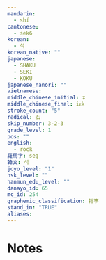 ```yaml
---
mandarin:
  - shí
cantonese:
  - sek6
korean:
  - 석
korean_native: ""
japanese:
  - SHAKU
  - SEKI
  - KOKU
japanese_nanori: ""
vietnamese:
middle_chinese_initial: ʑ
middle_chinese_final: iᴇk
stroke_count: "5"
radical: 石
skip_number: 3-2-3
grade_level: 1
pos: ""
english:
  - rock
羅馬字: seg
韓文: 석
joyo_level: "1"
hsk_level: ""
hanmun_edu_level: ""
danayo_id: 65
mc_id: 254
graphemic_classification: 指事
stand_in: "TRUE"
aliases:
---
```


# Notes

